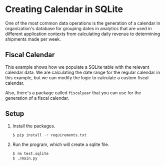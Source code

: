 # Creating Calendar in SQLite

One of the most common data operations is the generation of a calendar in organization's database for grouping dates in analytics that are used in different application contexts from calculating daily revenue to determining shipments made per week.

## Fiscal Calendar

This example shows how we populate a SQLite table with the relevant calendar data. We are calculating the date range for the regular calendar in this example, but we can modify the logic to calculate a custom fiscal calendar.

Also, there's a package called `fiscalyear` that you can use for the generation of a fiscal calendar.

## Setup

1. Install the packages.

   ```bash
   $ pip install -r requirements.txt
   ```

1. Run the program, which will create a sqlite file.

   ```bash
   $ rm test.sqlite
   $ ./main.py
   ```

